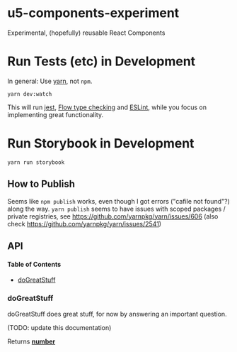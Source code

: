 # u5-components-experiment

Experimental, (hopefully) reusable React Components

# Run Tests (etc) in Development

In general: Use [yarn](https://github.com/yarnpkg/yarn), not `npm`.

    yarn dev:watch

This will run
[jest](https://facebook.github.io/jest/),
[Flow type checking](https://flow.org/) and
[ESLint](https://eslint.org/docs/rules/),
while you focus on implementing great functionality.

# Run Storybook in Development

    yarn run storybook

## How to Publish

Seems like `npm publish` works, even though I got errors ("cafile not found"?)
along the way. `yarn publish` seems to have issues with scoped
packages / private registries, see <https://github.com/yarnpkg/yarn/issues/606>
(also check <https://github.com/yarnpkg/yarn/issues/2541>)

## API

<!-- Generated by documentation.js. Update this documentation by updating the source code. -->

#### Table of Contents

-   [doGreatStuff](#dogreatstuff)

### doGreatStuff

doGreatStuff does great stuff, for now by answering an important
question.

(TODO: update this documentation)

Returns **[number](https://developer.mozilla.org/docs/Web/JavaScript/Reference/Global_Objects/Number)** 
